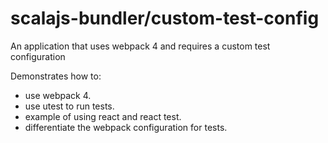 # scalajs-bundler/custom-test-config

An application that uses webpack 4 and requires a custom test configuration

Demonstrates how to:

* use webpack 4.
* use utest to run tests.
* example of using react and react test.
* differentiate the webpack configuration for tests.
